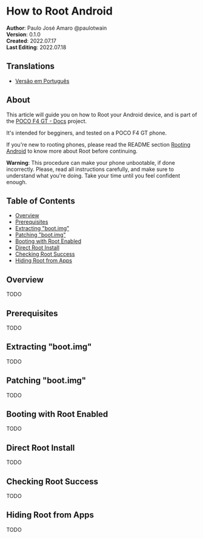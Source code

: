 # How to Root Android
**Author**: Paulo José Amaro @paulotwain  
**Version**: 0.1.0  
**Created**: 2022.07.17  
**Last Editing**: 2022.07.18

## Translations
- [Versão em Português](pt/como-fazer-root-no-android.md)

## About
This article will guide you on how to Root your Android device, and is part of the [POCO F4 GT - Docs](README.md) project.

It's intended for begginers, and tested on a POCO F4 GT phone.

If you're new to rooting phones, please read the README section [Rooting Android](README.md#rooting-android) to know more about Root before continuing.

**Warning**: This procedure can make your phone unbootable, if done incorrectly. Please, read all instructions carefully, and make sure to understand what you're doing. Take your time until you feel confident enough.

## Table of Contents
- [Overview](#overview)
- [Prerequisites](#prerequisites)
- [Extracting "boot.img"](#extracting-bootimg)
- [Patching "boot.img"](#patching-bootimg)
- [Booting with Root Enabled](#booting-with-root-enabled)
- [Direct Root Install](#direct-root-install)
- [Checking Root Success](checking-root-success)
- [Hiding Root from Apps](#hiding-root-from-apps)

## Overview 
TODO

## Prerequisites
TODO

## Extracting "boot.img"
TODO

## Patching "boot.img"
TODO 

## Booting with Root Enabled
TODO

## Direct Root Install
TODO

## Checking Root Success
TODO

## Hiding Root from Apps
TODO